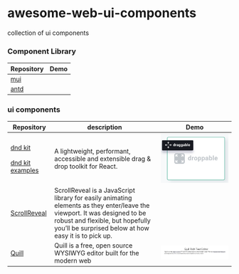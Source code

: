 # awesome-web-ui-components
collection of ui components

### Component Library

| Repository |  Demo |
| ---- |  ---- |
| [mui](https://mui.com/)  |  |
| [antd](https://ant.design/)  |  |


### ui components


| Repository | description | Demo |
| ---- |  ---- |  ---- |
| [dnd kit](https://dndkit.com/) <br/><br/>[dnd kit examples](https://master--5fc05e08a4a65d0021ae0bf2.chromatic.com/?path=/story/core-draggable-hooks-usedraggable--basic-setup)  | A lightweight, performant, accessible and extensible drag & drop toolkit for React.  | ![](./demo-imgs/dnd-kit.png) |
| [ScrollReveal](https://scrollrevealjs.org) | ScrollReveal is a JavaScript library for easily animating elements as they enter/leave the viewport. It was designed to be robust and flexible, but hopefully you’ll be surprised below at how easy it is to pick up. | |
| [Quill](https://quilljs.com) |  Quill is a free, open source WYSIWYG editor built for the modern web |  ![](./demo-imgs/quill.png) |